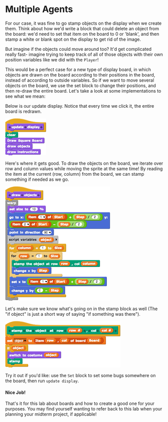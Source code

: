 # Multiple Agents

For our case, it was fine to go stamp objects on the display when we create them. Think about how we'd write a block that could delete an object from the board: we'd need to set that item on the board to 0 or 'blank', and then stamp a white or blank spot on the display to get rid of the image.

But imagine if the objects could move around too? It'd get complicated really fast- imagine trying to keep track of all of those objects with their own position variables like we did with the `Player`!

This would be a perfect case for a new type of display board, in which objects are drawn on the board according to their positions in the board, instead of according to outside variables. So if we want to move several objects on the board, we use the set block to change their positions, and then re-draw the entire board. Let's take a look at some implementations to see what we mean:

Below is our update display. Notice that every time we click it, the entire board is redrawn.

![update display block contents](../../../.gitbook/assets/image%20%2891%29.png)

Here's where it gets good. To draw the objects on the board, we iterate over row and column values while moving the sprite at the same time! By reading the item at the current \(row, column\) from the board, we can stamp something if needed as we go.

![draw object block contents](../../../.gitbook/assets/image%20%28293%29.png)

Let's make sure we know what's going on in the stamp block as well \(The "if object" is just a short way of saying "if something was there"\).

![stamp object block contents](../../../.gitbook/assets/image%20%2890%29.png)

Try it out if you'd like: use the `Set` block to set some bugs somewhere on the board, then run `update display`.

#### Nice Job!

That's it for this lab about boards and how to create a good one for your purposes. You may find yourself wanting to refer back to this lab when your planning your midterm project, if applicable!

